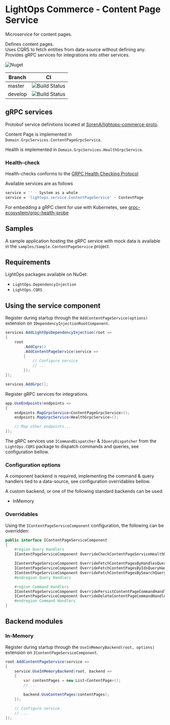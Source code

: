 # LightOps Commerce - Content Page Service

Microservice for content pages.

Defines content pages.  
Uses CQRS to fetch entities from data-source without defining any.  
Provides gRPC services for integrations into other services.

![Nuget](https://img.shields.io/nuget/v/LightOps.Commerce.Services.ContentPage)

| Branch | CI |
| --- | --- |
| master | ![Build Status](https://dev.azure.com/sorendev/LightOps%20Commerce/_apis/build/status/LightOps.Commerce.Services.ContentPage?branchName=master) |
| develop | ![Build Status](https://dev.azure.com/sorendev/LightOps%20Commerce/_apis/build/status/LightOps.Commerce.Services.ContentPage?branchName=develop) |

## gRPC services

Protobuf service definitions located at [SorenA/lightops-commerce-proto](https://github.com/SorenA/lightops-commerce-proto).

Content Page is implemented in `Domain.GrpcServices.ContentPageGrpcService`.

Health is implemented in `Domain.GrpcServices.HealthGrpcService`.

### Health-check

Health-checks conforms to the [GRPC Health Checking Protocol](https://github.com/grpc/grpc/blob/master/doc/health-checking.md)

Available services are as follows

```bash
service = '' - System as a whole
service = 'lightops.service.ContentPageService' - ContentPage
```

For embedding a gRPC client for use with Kubernetes, see [grpc-ecosystem/grpc-health-probe](https://github.com/grpc-ecosystem/grpc-health-probe)

## Samples

A sample application hosting the gRPC service with mock data is available in the `samples/Sample.ContentPageService` project.

## Requirements

LightOps packages available on NuGet:

- `LightOps.DependencyInjection`
- `LightOps.CQRS`

## Using the service component

Register during startup through the `AddContentPageService(options)` extension on `IDependencyInjectionRootComponent`.

```csharp
services.AddLightOpsDependencyInjection(root =>
{
    root
        .AddCqrs()
        .AddContentPageService(service =>
        {
            // Configure service
            // ...
        });
});

services.AddGrpc();
```

Register gRPC services for integrations.

```csharp
app.UseEndpoints(endpoints =>
{
    endpoints.MapGrpcService<ContentPageGrpcService>();
    endpoints.MapGrpcService<HealthGrpcService>();

    // Map other endpoints...
});
```

The gRPC services use `ICommandDispatcher` & `IQueryDispatcher` from the `LightOps.CQRS` package to dispatch commands and queries, see configuration bellow.

### Configuration options

A component backend is required, implementing the command & query handlers tied to a data-source, see configuration overridables bellow.

A custom backend, or one of the following standard backends can be used:

- InMemory

### Overridables

Using the `IContentPageServiceComponent` configuration, the following can be overridden:

```csharp
public interface IContentPageServiceComponent
{
    #region Query Handlers
    IContentPageServiceComponent OverrideCheckContentPageServiceHealthQueryHandler<T>() where T : ICheckContentPageServiceHealthQueryHandler;

    IContentPageServiceComponent OverrideFetchContentPagesByHandlesQueryHandler<T>() where T : IFetchContentPagesByHandlesQueryHandler;
    IContentPageServiceComponent OverrideFetchContentPagesByIdsQueryHandler<T>() where T : IFetchContentPagesByIdsQueryHandler;
    IContentPageServiceComponent OverrideFetchContentPagesBySearchQueryHandler<T>() where T : IFetchContentPagesBySearchQueryHandler;
    #endregion Query Handlers

    #region Command Handlers
    IContentPageServiceComponent OverridePersistContentPageCommandHandler<T>() where T : IPersistContentPageCommandHandler;
    IContentPageServiceComponent OverrideDeleteContentPageCommandHandler<T>() where T : IDeleteContentPageCommandHandler;
    #endregion Command Handlers
}
```

## Backend modules

### In-Memory

Register during startup through the `UseInMemoryBackend(root, options)` extension on `IContentPageServiceComponent`.

```csharp
root.AddContentPageService(service =>
{
    service.UseInMemoryBackend(root, backend =>
    {
        var contentPages = new List<ContentPage>();
        // ...

        backend.UseContentPages(contentPages);
    });

    // Configure service
    // ...
});
```
